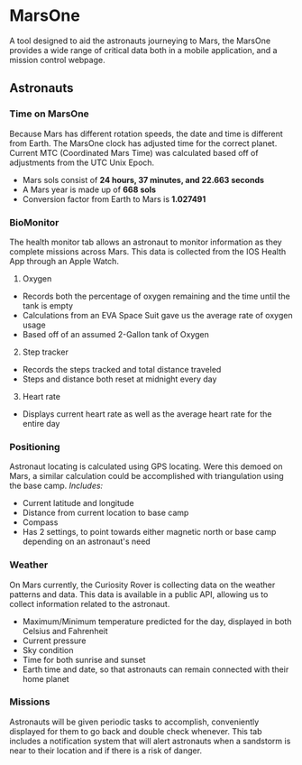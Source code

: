 # MarsOne

A tool designed to aid the astronauts journeying to Mars, the MarsOne provides a wide range of critical data both in a mobile application, and a mission control webpage.

## Astronauts

### Time on MarsOne

Because Mars has different rotation speeds, the date and time is different from Earth. The MarsOne clock has adjusted time for the correct planet. Current MTC (Coordinated Mars Time) was calculated based off of adjustments from the UTC Unix Epoch.
* Mars sols consist of **24 hours, 37 minutes, and 22.663 seconds**
* A Mars year is made up of **668 sols**
* Conversion factor from Earth to Mars is **1.027491**

### BioMonitor

The health monitor tab allows an astronaut to monitor information as they complete missions across Mars. This data is collected from the IOS Health App through an Apple Watch.
1. Oxygen
 * Records both the percentage of oxygen remaining and the time until the tank is empty
  * Calculations from an EVA Space Suit gave us the average rate of oxygen usage
  * Based off of an assumed 2-Gallon tank of Oxygen

2. Step tracker
 * Records the steps tracked and total distance traveled
  * Steps and distance both reset at midnight every day

3. Heart rate
 * Displays current heart rate as well as the average heart rate for the entire day

### Positioning

Astronaut locating is calculated using GPS locating. Were this demoed on Mars, a similar calculation could be accomplished with triangulation using the base camp.
_Includes:_
* Current latitude and longitude
* Distance from current location to base camp
* Compass
 * Has 2 settings, to point towards either magnetic north or base camp depending on an astronaut's need

### Weather

On Mars currently, the Curiosity Rover is collecting data on the weather patterns and data. This data is available in a public API, allowing us to collect information related to the astronaut.
* Maximum/Minimum temperature predicted for the day, displayed in both Celsius and Fahrenheit
* Current pressure
* Sky condition
* Time for both sunrise and sunset
* Earth time and date, so that astronauts can remain connected with their home planet

### Missions

Astronauts will be given periodic tasks to accomplish, conveniently displayed for them to go back and double check whenever. This tab includes a notification system that will alert astronauts when a sandstorm is near to their location and if there is a risk of danger.
